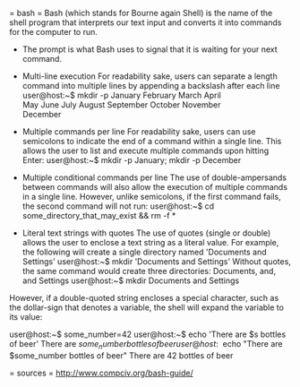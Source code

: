 = bash =
Bash (which stands for Bourne again Shell) is the name of the shell program that interprets our text input and converts it into commands for the computer to run.

* The prompt is what Bash uses to signal that it is waiting for your next command.


* Multi-line execution
For readability sake, users can separate a length command into multiple lines by appending a backslash after each line
user@host:~$ mkdir -p January February March April \
May June July August September October November \
December

* Multiple commands per line
For readability sake, users can use semicolons to indicate the end of a command within a single line. This allows the user to list and execute multiple commands upon hitting Enter:
user@host:~$ mkdir -p January; mkdir -p December

* Multiple conditional commands per line
The use of double-ampersands between commands will also allow the execution of multiple commands in a single line. However, unlike semicolons, if the first command fails, the second command will not run:
user@host:~$ cd some_directory_that_may_exist && rm -f *

* Literal text strings with quotes
The use of quotes (single or double) allows the user to enclose a text string as a literal value. For example, the following will create a single directory named 'Documents and Settings'
user@host:~$ mkdir 'Documents and Settings'
Without quotes, the same command would create three directories: Documents, and, and Settings
user@host:~$ mkdir Documents and Settings

However, if a double-quoted string encloses a special character, such as the dollar-sign that denotes a variable, the shell will expand the variable to its value:

user@host:~$ some_number=42
user@host:~$ echo 'There are $s bottles of beer'
There are $some_number bottles of beer
user@host:~$ echo "There are $some_number bottles of beer"
There are 42 bottles of beer




= sources =
http://www.compciv.org/bash-guide/
